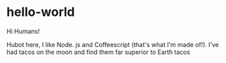 # hello-world

Hi Humans!

Hubot here, I like Node. js and Coffeescript (that's what I'm made of!).
I've had tacos on the moon and find them far superior to Earth tacos
